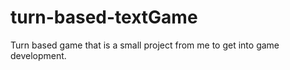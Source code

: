# turn-based-textGame


Turn based game that is a small project from me to get into game development.
